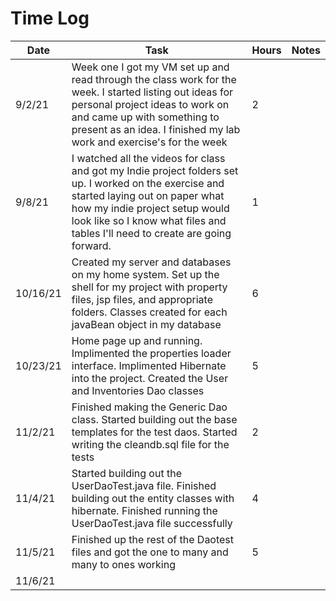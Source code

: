 # Time Log

| Date | Task | Hours | Notes |
|------|------|-------|-------|
| 9/2/21  |  Week one I got my VM set up and read through the class work for the week.  I started listing out ideas for personal project ideas to work on and came up with something to present as an idea.  I finished my lab work and exercise's for the week  | 2  |   |
| 9/8/21  | I watched all the videos for class and got my Indie project folders set up.  I worked on the exercise and started laying out on paper what how my indie project setup would look like so I know what files and tables I'll need to create are going forward.| 1  |
| 10/16/21  | Created my server and databases on my home system.  Set up the shell for my project with property files, jsp files, and appropriate folders. Classes created for each javaBean object in my database  | 6  |   |
| 10/23/21  | Home page up and running.  Implimented the properties loader interface.  Implimented Hibernate into the project.  Created the User and Inventories Dao classes  | 5  |   |
| 11/2/21  | Finished making the Generic Dao class.  Started building out the base templates for the test daos.  Started writing the cleandb.sql file for the tests  | 2  |   |
| 11/4/21  | Started building out the UserDaoTest.java file.  Finished building out the entity classes with hibernate.  Finished running the UserDaoTest.java file successfully  | 4  |   |
| 11/5/21  | Finished up the rest of the Daotest files and got the one to many and many to ones working  |  5 |   |
| 11/6/21  |   |   |   |
            
            
            